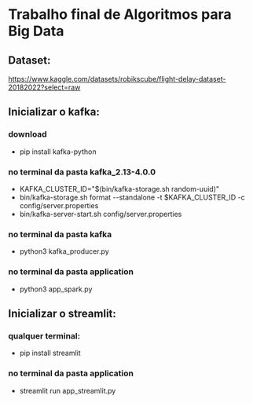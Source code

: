 # Trabalho final de Algoritmos para Big Data

## Dataset:

https://www.kaggle.com/datasets/robikscube/flight-delay-dataset-20182022?select=raw

## Inicializar o kafka:

### download

- pip install kafka-python

### no terminal da pasta kafka_2.13-4.0.0

- KAFKA_CLUSTER_ID="$(bin/kafka-storage.sh random-uuid)"
- bin/kafka-storage.sh format --standalone -t $KAFKA_CLUSTER_ID -c config/server.properties
- bin/kafka-server-start.sh config/server.properties

### no terminal da pasta kafka

- python3 kafka_producer.py

### no terminal da pasta application

- python3 app_spark.py


## Inicializar o streamlit:

### qualquer terminal:

- pip install streamlit

### no terminal da pasta application

- streamlit run app_streamlit.py
